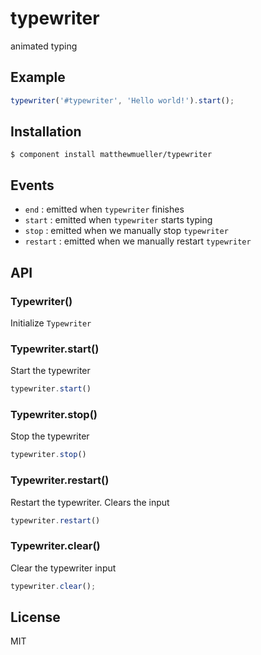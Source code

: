 
# typewriter

  animated typing

## Example

```js
typewriter('#typewriter', 'Hello world!').start();
```

## Installation

    $ component install matthewmueller/typewriter

## Events

  - `end` : emitted when `typewriter` finishes
  - `start` : emitted when `typewriter` starts typing
  - `stop` : emitted when we manually stop `typewriter`
  - `restart` : emitted when we manually restart `typewriter`

## API

### Typewriter()

  Initialize `Typewriter`

### Typewriter.start()

  Start the typewriter

```js
typewriter.start()
```

### Typewriter.stop()

  Stop the typewriter

```js
typewriter.stop()
```

### Typewriter.restart()

  Restart the typewriter. Clears the input

```js
typewriter.restart()
```

### Typewriter.clear()

  Clear the typewriter input

```js
typewriter.clear();
```



## License

  MIT
